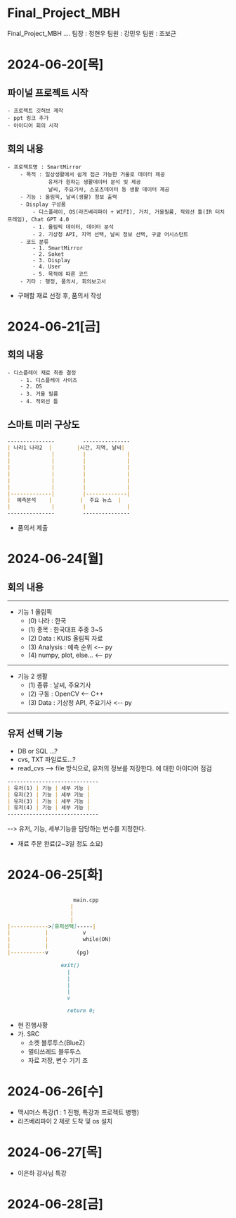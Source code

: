 # Final_Project_MBH
Final_Project_MBH ....
팀장 : 정현우
팀원 : 강민우
팀원 : 조보근

# 2024-06-20[목]
## 파이널 프로젝트 시작
    - 프로젝트 깃허브 제작
    - ppt 링크 추가
    - 아이디어 회의 시작

## 회의 내용
    - 프로젝트명 : SmartMirror
        - 목적 : 일상생활에서 쉽게 접근 가능한 거울로 데이터 제공
                 유저가 원하는 생활데이터 분석 및 제공
                 날씨, 주요기사, 스포츠데이터 등 생활 데이터 제공
        - 기능 : 올림픽, 날씨(생활) 정보 출력
        - Display 구성품
            - 디스플레이, OS(라즈베리파이 + WIFI), 거치, 거울필름, 적외선 틀(IR 터치 프레임), Chat GPT 4.0
            - 1. 올림픽 데이터, 데이터 분석
            - 2. 기상청 API, 지역 선택, 날씨 정보 선택, 구글 어시스턴트
        - 코드 분류 
            - 1. SmartMirror
            - 2. Soket
            - 3. Display
            - 4. User
            - 5. 목적에 따른 코드
        - 기타 : 행정, 품의서, 회의보고서

- 구매할 재료 선정 후, 품의서 작성

# 2024-06-21[금]
## 회의 내용
    - 디스플레이 재료 최종 결정
        - 1. 디스플레이 사이즈
        - 2. OS
        - 3. 거울 필름
        - 4. 적외선 틀

## 스마트 미러 구상도

```markdown
---------------         --------------- 
| 나라1 나라2  |        |시간, 지역, 날씨|
|             |         |             |
|             |         |             |
|             |         |             |
|             |         |             |
|             |         |             |
|             |         |             |
|-------------|         |-------------|
|  예측분석    |         |  주요 뉴스  |
|             |         |             |
---------------         --------------- 
```
- 품의서 제출

# 2024-06-24[월]
## 회의 내용
--------------------------------------------
- 기능 1 올림픽
    - (0) 나라 : 한국
    - (1) 종목 : 한국대표 주중 3~5
    - (2) Data : KUIS 올림픽 자료
    - (3) Analysis : 예측 순위 <-- py
    - (4) numpy, plot, else... <-- py
--------------------------------------------
- 기능 2 생활
    - (1) 종류 : 날씨, 주요기사
    - (2) 구동 : OpenCV <-- C++
    - (3) Data : 기상청 API, 주요기사 <-- py
--------------------------------------------

## 유저 선택 기능
- DB or SQL ...?
- cvs, TXT 파일로도...?
- read_cvs --> file 방식으로, 유저의 정보를 저장한다. 에 대한 아이디어 점검
```markdown
-----------------------------
| 유저(1) | 기능 | 세부 기능 |
| 유저(2) | 기능 | 세부 기능 |
| 유저(3) | 기능 | 세부 기능 |
| 유저(4) | 기능 | 세부 기능 |
-----------------------------
```
--> 유저, 기능, 세부기능을 담당하는 변수를 지정한다.

- 재료 주문 완료(2~3일 정도 소요)

# 2024-06-25[화]

```markdown

	                 main.cpp
  		            |
   		            |
   		            |
|------------>[유저선택]-----|
|           |  		    v
|           |	        while(ON)
|           | 
|-----------v		  (pg)

 		         exit()
   		           |
   		           |
   	   	           |
   		           |
   		           v

	               return 0;
```

- 현 진행사황
- 가. SRC
    - 소켓 블루투스(BlueZ)
    - 멀티쓰레드 블루투스
    - 자료 저장, 변수 기기 조
# 2024-06-26[수]

- 맥시머스 특강(1 : 1 진행, 특강과 프로젝트 병행)
- 라즈베리파이 2 제로 도착 및 os 설치

# 2024-06-27[목]

- 이은하 강사님 특강

# 2024-06-28[금]